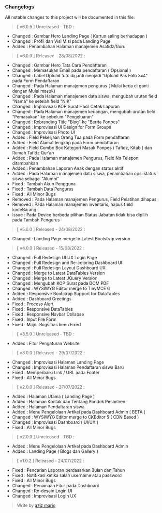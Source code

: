 ### **Changelogs**   
All notable changes to this project will be documented in this file.

> [ v6.0.5 ] Unreleased  - TBD :
- Changed : Gambar Hero Landing Page ( Kartun saling berhadapan )
- Changed : Profil dan Visi Misi pada Landing Page
- Added   : Penambahan Halaman manajemen Asatidz/Guru

> [ v6.0.0 ] Released - 28/08/2022 :
- Changed : Gambar Hero Tata Cara Pendaftaran
- Changed : Memasukan Email pada pendaftaran ( Opsional )
- Changed : Label Upload foto diganti menjadi "Upload Pas Foto 3x4" pada Form Pendaftaran
- Changed : Pada Halaman manajemen pengurus ( Mulai kerja di ganti dengan Mulai masuk)
- Changed : Pada Halaman manajemen data siswa, mengubah urutan field "Nama" ke setelah field "NIK"
- Changed : Improvisasi KOP Surat Hasil Cetak Laporan
- Changed : Pada Halaman manajemen keuangan, mengubah urutan field "Pemasukan" ke sebelum "Pengeluaran"
- Changed : Rebranding Title "Blog" ke "Berita Ponpes"
- Changed : Improvisasi UI Design for Form Groups
- Changed : Improvisasi Photo UI
- Added   : Field Pekerjaan Orang Tua pada Form pendaftaran
- Added   : Field Alamat lengkap pada Form pendaftaran
- Added   : Field Combo Box Kategori Masuk Ponpes ( Tafidz, Kitab ) dan Rumah Tafidz Qur’an
- Added   : Pada Halaman manajemen Pengurus, Field No Telepon ditambahkan
- Added   : Penambahan Laporan Anak dengan status aktif
- Added   : Pada Halaman manajemen data siswa, penambahan opsi status siswa sebagai "Alumni"
- Fixed   : Tambah Akun Pengguna
- Fixed   : Tambah Data Pengurus
- Fixed   : All Minor Bugs
- Removed : Pada Halaman manajemen Pengurus, Field Pelatihan dihapus
- Removed : Pada Halaman manajemen inventaris, hapus field kodeBarang
- Issue   : Pada Device berbeda pilihan Status Jabatan tidak bisa dipilih pada Tambah Pengurus

> [ v5.0.0 ] Released - 24/08/2022 :
- Changed : Landing Page merge to Latest Bootstrap version 

> [ v4.0.0 ] Released - 15/08/2022 :
- Changed : Full Redesign UI UX Login Page
- Changed : Full Redesign and Re-coloring Dashboard UI
- Changed : Full Redesign Layout Dashboard UX
- Changed : Merge to Latest DataTables Version
- Changed : Merge to Latest JQuery Version
- Changed : Mengubah KOP Surat pada DOM PDF
- Changed : WYSIWYG Editor merge to TinyMCE 6
- Added : Responsive Bootstrap Support for DataTables
- Added : Dashboard Greetings
- Fixed : Process Alert 
- Fixed : Responsive DataTables
- Fixed : Responsive Navbar Collapse
- Fixed : Input File Form  
- Fixed : Major Bugs has been Fixed

> [ v3.5.0 ] Unreleased - TBD :
- Added : Fitur Pengaturan Website  

> [ v3.0.0 ] Released - 29/07/2022 :
- Changed : Improvisasi Halaman Landing Page
- Changed : Improvisasi Halaman Pendaftaran siswa Baru
- Fixed : Memperbaiki Link / URL pada Footer
- Fixed : All Minor Bugs

> [ v2.0.0 ] Released - 27/07/2022 :
- Added : Halaman Utama ( Landing Page )
- Added : Halaman Kontak dan Tentang Pondok Pesantren
- Added : Halaman Pendaftaran siswa
- Added : Menu Pengelolaan Artikel pada Dashboard Admin ( BETA )
- Changed : WYSIWYG Editor merge to CKEditor 5 ( CDN Based )
- Changed : Improvisasi Dashboard ( UI/UX )
- Fixed : All Minor Bugs 

> [ v2.0.0 ] Unreleased - TBD :
- Added : Menu Pengelolaan Artikel pada Dashboard Admin
- Added : Landing Page ( Blogs dan Gallery )

> [ v1.0.2 ] Released - 24/07/2022 :
- Fixed : Pencarian Laporan berdasarkan Bulan dan Tahun
- Fixed : Notifikasi ketika salah username atau password
- Fixed : All Minor Bugs
- Changed : Penamaan Fitur pada Dashboard
- Changed : Re-desain Login UI
- Changed : Improvisasi Login UX

> Write by [aziz mario](github.com/akhmadazizmario)